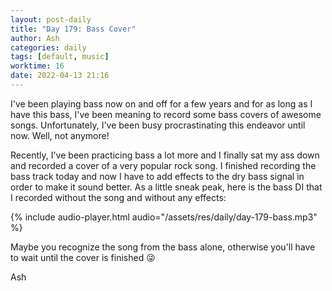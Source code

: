 ```yaml
---
layout: post-daily
title: "Day 179: Bass Cover"
author: Ash
categories: daily
tags: [default, music]
worktime: 16
date: 2022-04-13 21:16 
---
```


I've been playing bass now on and off for a few years and for as long as I have this bass, I've been meaning to record some bass covers of awesome songs. Unfortunately, I've been busy procrastinating this endeavor until now. Well, not anymore!

Recently, I've been practicing bass a lot more and I finally sat my ass down and recorded a cover of a very popular rock song. I finished recording the bass track today and now I have to add effects to the dry bass signal in order to make it sound better. As a little sneak peak, here is the bass DI that I recorded without the song and without any effects:

{% include audio-player.html audio="/assets/res/daily/day-179-bass.mp3" %}

Maybe you recognize the song from the bass alone, otherwise you'll have to wait until the cover is finished 😜

Ash
